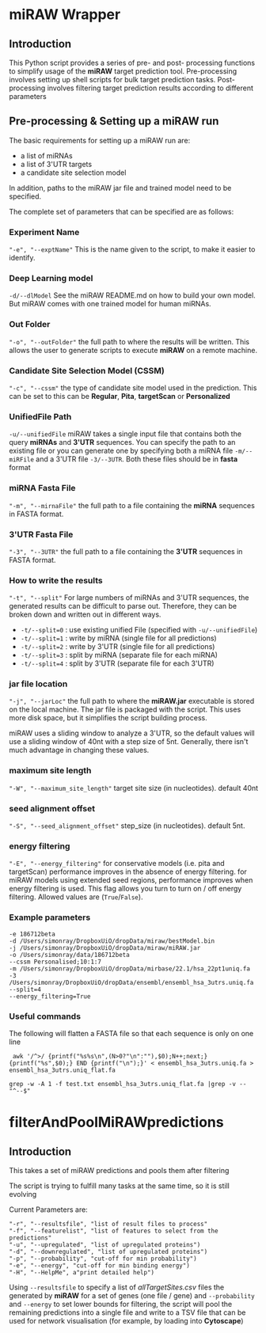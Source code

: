 # miRAW Wrapper

##  Introduction
This Python script provides a series of pre- and post- processing functions to simplify usage of the **miRAW** target prediction tool. Pre-processing involves setting up shell scripts for bulk target prediction tasks. Post-processing involves filtering target prediction results according to different parameters

## Pre-processing & Setting up a miRAW run
The basic requirements for setting up a miRAW run are:
 
* a list of miRNAs
* a list of 3'UTR targets
* a candidate site selection model

In addition, paths to the miRAW jar file and trained model need to be specified.

The complete set of parameters that can be specified are as follows:

### Experiment Name
`"-e", "--exptName"`
This is the name given to the script, to make it easier to identify.

### Deep Learning model
`-d/--dlModel`
See the miRAW README.md on how to build your own model. But miRAW comes with one trained model for human miRNAs.

### Out Folder
`"-o", "--outFolder"`
the full path to where the results will be written. This allows the user to generate scripts to execute **miRAW** on a remote machine.

### Candidate Site Selection Model (CSSM)
`"-c", "--cssm"`
the type of candidate site model used in the prediction. This can be set to this can be **Regular**, **Pita**, **targetScan** or **Personalized**

### UnifiedFile Path
`-u/--unifiedFile`
miRAW takes a single input file that contains both the query **miRNAs** and **3'UTR** sequences. You can specify the path to an existing file or you can generate one by specifying both a miRNA file `-m/--miRFile` and a 3'UTR file `-3/--3UTR`. Both these files should be in **fasta** format

### miRNA Fasta File
`"-m", "--mirnaFile"`
the full path to a file containing the **miRNA** sequences in FASTA format.

### 3'UTR Fasta File
`"-3", "--3UTR"`
the full path to a file containing the **3'UTR** sequences in FASTA format.

### How to write the results
`"-t", "--split"`
For large numbers of miRNAs and 3'UTR sequences, the generated results can be difficult to parse out. Therefore, they can be broken down and written out in different ways.

- `-t/--split=0`
: use existing unified File (specified with `-u/--unifiedFile`)
- `-t/--split=1`
: write by miRNA (single file for all predictions) 
- `-t/--split=2`
: write by 3'UTR (single file for all predictions)
- `-t/--split=3`
: split by miRNA (separate file for each miRNA)
- `-t/--split=4`
: split by 3'UTR (separate file for each 3'UTR)



### jar file location
`"-j", "--jarLoc"`
the full path to where the **miRAW.jar** executable is stored on the local machine. The jar file is packaged with the script. This uses more disk space, but it simplifies the script building process.


miRAW uses a sliding window to analyze a 3'UTR, so the default values will use a sliding window of 40nt with a step size of 5nt. Generally, there isn't much advantage in changing these values.

### maximum site length
`"-W", "--maximum_site_length"`
target site size (in nucleotides). default 40nt 

### seed alignment offset
`"-S", "--seed_alignment_offset"`
step_size (in nucleotides). default 5nt.

### energy filtering
`"-E", "--energy_filtering"`
for conservative models (i.e. pita and targetScan) performance improves in the absence of energy filtering. for miRAW models using extended seed regions, performance improves when energy filtering is used. This flag allows you turn to turn on / off energy filtering. Allowed values are (`True`/`False`).



### Example parameters
```
-e 186712beta 
-d /Users/simonray/DropboxUiO/dropData/miraw/bestModel.bin 
-j /Users/simonray/DropboxUiO/dropData/miraw/miRAW.jar
-o /Users/simonray/data/186712beta
--cssm Personalised;10:1:7
-m /Users/simonray/DropboxUiO/dropData/mirbase/22.1/hsa_22pt1uniq.fa
-3 /Users/simonray/DropboxUiO/dropData/ensembl/ensembl_hsa_3utrs.uniq.fa
--split=4
--energy_filtering=True
```


### Useful commands

The following will flatten a FASTA file so that each sequence is only on one line
```
 awk '/^>/ {printf("%s%s\n",(N>0?"\n":""),$0);N++;next;} {printf("%s",$0);} END {printf("\n");}' < ensembl_hsa_3utrs.uniq.fa > ensembl_hsa_3utrs.uniq_flat.fa
```


```
grep -w -A 1 -f test.txt ensembl_hsa_3utrs.uniq_flat.fa |grep -v -- "^--$"
```



# filterAndPoolMiRAWpredictions

##  Introduction
This takes a set of miRAW predictions and pools them after filtering

The script is trying to fulfill many tasks at the same time, so it is still evolving

Current Parameters are:

```
"-r", "--resultsfile", "list of result files to process"
"-f", "--featurelist", "list of features to select from the predictions"
"-u", "--upregulated", "list of upregulated proteins")
"-d", "--downregulated", "list of upregulated proteins")
"-p", "--probability", "cut-off for min probability")
"-e", "--energy", "cut-off for min binding energy")
"-H", "--HelpMe", a"print detailed help")
``` 

Using `--resultsfile` to specify a list of *allTargetSites.csv* files the generated by **miRAW** for a set of genes (one file / gene) and `--probability` and `--energy` to set lower bounds for filtering,  the script will pool the remaining predictions into a single file and write to a TSV file that can be used for network visualisation (for example, by loading into **Cytoscape**)

